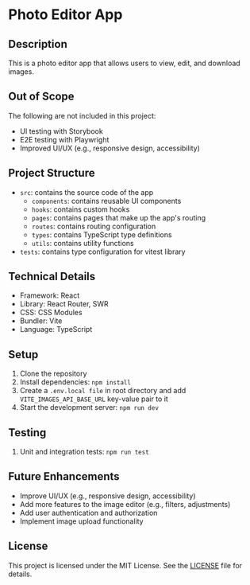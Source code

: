 # Photo Editor App

## Description

This is a photo editor app that allows users to view, edit, and download images.

## Out of Scope

The following are not included in this project:

- UI testing with Storybook
- E2E testing with Playwright
- Improved UI/UX (e.g., responsive design, accessibility)

## Project Structure

- `src`: contains the source code of the app
  - `components`: contains reusable UI components
  - `hooks`: contains custom hooks
  - `pages`: contains pages that make up the app's routing
  - `routes`: contains routing configuration
  - `types`: contains TypeScript type definitions
  - `utils`: contains utility functions
- `tests`: contains type configuration for vitest library

## Technical Details

- Framework: React
- Library: React Router, SWR
- CSS: CSS Modules
- Bundler: Vite
- Language: TypeScript

## Setup

1. Clone the repository
2. Install dependencies: `npm install`
3. Create a `.env.local file` in root directory and add `VITE_IMAGES_API_BASE_URL` key-value pair to it
4. Start the development server: `npm run dev`

## Testing

1. Unit and integration tests: `npm run test`

## Future Enhancements

- Improve UI/UX (e.g., responsive design, accessibility)
- Add more features to the image editor (e.g., filters, adjustments)
- Add user authentication and authorization
- Implement image upload functionality

## License

This project is licensed under the MIT License. See the [LICENSE](LICENSE) file for details.

